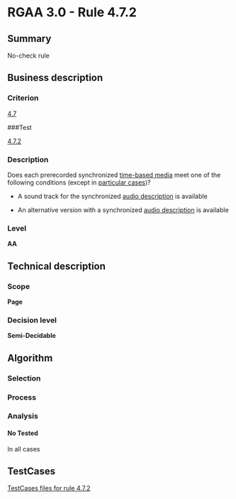 # RGAA 3.0 -  Rule 4.7.2

## Summary

No-check rule

## Business description

### Criterion

[4.7](http://asqatasun.github.io/RGAA--3.0--EN/RGAA3.0_Criteria_English_version_v1.html#crit-4-7)

###Test

[4.7.2](http://asqatasun.github.io/RGAA--3.0--EN/RGAA3.0_Criteria_English_version_v1.html#test-4-7-2)

### Description
Does each prerecorded
    synchronized <a href="http://asqatasun.github.io/RGAA--3.0--EN/RGAA3.0_Glossary_English_version_v1.html#mMediaTemp">time-based
  media</a> meet one of the following conditions (except
    in <a title="Particular cases for criterion 4.7" href="http://asqatasun.github.io/RGAA--3.0--EN/RGAA3.0_Particular_cases_English_version_v1.html#cpCrit4-">particular cases</a>)?
    <ul><li>A sound track for the synchronized <a href="http://asqatasun.github.io/RGAA--3.0--EN/RGAA3.0_Glossary_English_version_v1.html#mAudioDesc">audio
    description</a> is available</li>
  <li>An alternative version with a synchronized <a href="http://asqatasun.github.io/RGAA--3.0--EN/RGAA3.0_Glossary_English_version_v1.html#mAudioDesc">audio
    description</a> is available</li>
    </ul> 


### Level

**AA**

## Technical description

### Scope

**Page**

### Decision level

**Semi-Decidable**

## Algorithm

### Selection

### Process

### Analysis

#### No Tested 

In all cases



##  TestCases 

[TestCases files for rule 4.7.2](https://gitlab.com/asqatasun/Asqatasun/-/tree/master/rules/rules-rgaa3.0/src/test/resources/testcases/rgaa30/Rgaa30Rule040702/) 


